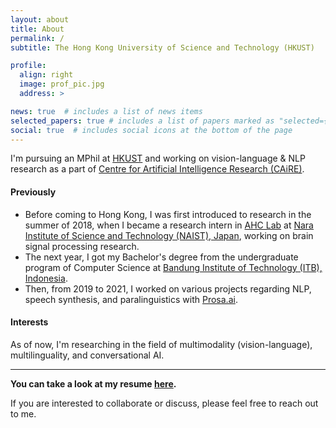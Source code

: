 ```yaml
---
layout: about
title: About
permalink: /
subtitle: The Hong Kong University of Science and Technology (HKUST)

profile:
  align: right
  image: prof_pic.jpg
  address: >

news: true  # includes a list of news items
selected_papers: true # includes a list of papers marked as "selected={true}"
social: true  # includes social icons at the bottom of the page
---
```


I'm pursuing an MPhil at [HKUST](https://hkust.edu.hk/) and working on vision-language & NLP research as a part of [Centre for Artificial Intelligence Research (CAiRE)](https://pascale.home.ece.ust.hk/team.html).

#### Previously

- Before coming to Hong Kong, I was first introduced to research in the summer of 2018, when I became a research intern in [AHC Lab](https://ahcweb01.naist.jp/en/) at [Nara Institute of Science and Technology (NAIST), Japan](http://www.naist.jp/en/), working on brain signal processing research.
- The next year, I got my Bachelor's degree from the undergraduate program of Computer Science at [Bandung Institute of Technology (ITB), Indonesia](https://itb.ac.id/).
- Then, from 2019 to 2021, I worked on various projects regarding NLP, speech synthesis, and paralinguistics with [Prosa.ai](https://prosa.ai/).

#### Interests

As of now, I'm researching in the field of multimodality (vision-language), multilinguality, and conversational AI.

--------

<b>You can take a look at my resume [here](https://docs.google.com/document/d/e/2PACX-1vSs4CjiW0KRCA36m4_k3vFfwi3v_3h11_7IAetpNpyXZw_rBtG-y4H9cgbTZRqN0xd2FZbfFGHNPaMY/pub).</b>

If you are interested to collaborate or discuss, please feel free to reach out to me.
